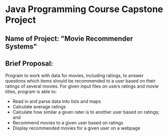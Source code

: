 # Java Programming Course Capstone Project

## Name of Project: "Movie Recommender Systems"

## Brief Proposal:

Program to work with data for movies, including ratings, to answer questions which items should be recommended to a user based on their ratings of several movies. For given input files on users ratings and movie titles, program is able to:

* Read in and parse data into lists and maps
* Calculate average ratings
* Calculate how similar a given rater is to another user based on ratings; and
* Recommend movies to a given user based on ratings 
* Display recommended movies for a given user on a webpage

